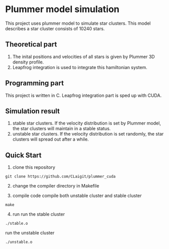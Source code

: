 # Plummer model simulation

This project uses plummer model to simulate star clusters. This model describes a star cluster consists of 10240 stars.

## Theoretical part

1. The inital positions and velocities of all stars is given by Plummer 3D density profile.
2. Leapfrog integration is used to integrate this hamiltonian system.

## Programming part

This project is written in C. Leapfrog integration part is sped up with CUDA.

## Simulation result

1. stable star clusters. If the velocity distribution is set by Plummer model, the star clusters will maintain in a stable status.
2. unstable star clusters. If the velocity distribution is set randomly, the star clusters will spread out after a while.

## Quick Start

1. clone this repository
```
git clone https://github.com/CLaigit/plummer_cuda
```

2. change the compiler directory in Makefile

3. compile code
compile both unstable cluster and stable cluster
```
make
```

4. run
run the stable cluster
```
./stable.o
```
run the unstable cluster
```
./unstable.o
```
